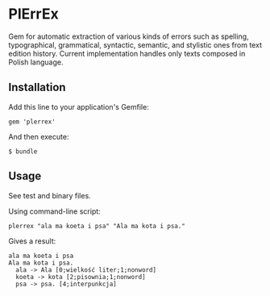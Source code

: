 # PlErrEx

Gem for automatic extraction of various kinds of errors such as spelling, 
typographical, grammatical, syntactic, semantic, and stylistic ones from text 
edition history.
Current implementation handles only texts composed in Polish language.

## Installation

Add this line to your application's Gemfile:

    gem 'plerrex'

And then execute:

    $ bundle

## Usage

See test and binary files.

Using command-line script:

    plerrex "ala ma koeta i psa" "Ala ma kota i psa."
  
Gives a result:

    ala ma koeta i psa
    Ala ma kota i psa.
      ala -> Ala [0;wielkość liter;1;nonword]
      koeta -> kota [2;pisownia;1;nonword]
      psa -> psa. [4;interpunkcja]

